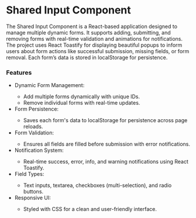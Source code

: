 # Shared Input Component
The Shared Input Component is a React-based application designed to manage multiple dynamic forms. It supports adding, submitting, and removing forms with real-time validation and animations for notifications. The project uses React Toastify for displaying beautiful popups to inform users about form actions like successful submission, missing fields, or form removal. Each form’s data is stored in localStorage for persistence.
<h3>Features</h3>
<ul>
  <li>Dynamic Form Management:</li>

* Add multiple forms dynamically with unique IDs.
* Remove individual forms with real-time updates.
<li>Form Persistence:</li>

* Saves each form's data to localStorage for persistence across page reloads.
<li>Form Validation:</li>

* Ensures all fields are filled before submission with error notifications.
<li>Notification System:</li>

* Real-time success, error, info, and warning notifications using React Toastify.
<li>Field Types:</li>

* Text inputs, textarea, checkboxes (multi-selection), and radio buttons.
<li>Responsive UI:</li>

* Styled with CSS for a clean and user-friendly interface.
</ul>
